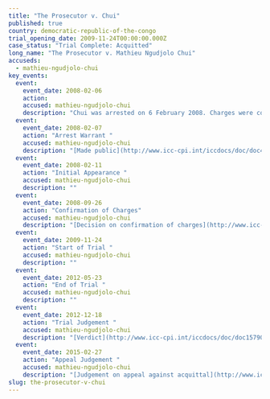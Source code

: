 ```yaml
---
title: "The Prosecutor v. Chui"
published: true
country: democratic-republic-of-the-congo
trial_opening_date: 2009-11-24T00:00:00.000Z
case_status: "Trial Complete: Acquitted"
long_name: "The Prosecutor v. Mathieu Ngudjolo Chui​"
accuseds:
  - mathieu-ngudjolo-chui
key_events:
  event:
    event_date: 2008-02-06
    action:
    accused: mathieu-ngudjolo-chui
    description: "Chui was arrested on 6 February 2008. Charges were confirmed against him on September 26, 2008. The Appeals Chamber confirmed Trial Chamber II’s decision of December 18, 2012 acquitting Chui of charges of crimes against humanity on February 27, 2015."
  event:
    event_date: 2008-02-07
    action: "Arrest Warrant "
    accused: mathieu-ngudjolo-chui
    description: "[Made public](http://www.icc-cpi.int/iccdocs/doc/doc453054.PDF)"
  event:
    event_date: 2008-02-11
    action: "Initial Appearance "
    accused: mathieu-ngudjolo-chui
    description: ""
  event:
    event_date: 2008-09-26
    action: "Confirmation of Charges"
    accused: mathieu-ngudjolo-chui
    description: "[Decision on confirmation of charges](http://www.icc-cpi.int/iccdocs/doc/doc571253.pdf)"
  event:
    event_date: 2009-11-24
    action: "Start of Trial "
    accused: mathieu-ngudjolo-chui
    description: ""
  event:
    event_date: 2012-05-23
    action: "End of Trial "
    accused: mathieu-ngudjolo-chui
    description: ""
  event:
    event_date: 2012-12-18
    action: "Trial Judgement "
    accused: mathieu-ngudjolo-chui
    description: "[Verdict](http://www.icc-cpi.int/iccdocs/doc/doc1579080.pdf)"
  event:
    event_date: 2015-02-27
    action: "Appeal Judgement "
    accused: mathieu-ngudjolo-chui
    description: "[Judgement on appeal against acquittal](http://www.icc-cpi.int/iccdocs/doc/doc1957802.pdf)"
slug: the-prosecutor-v-chui
---
```

